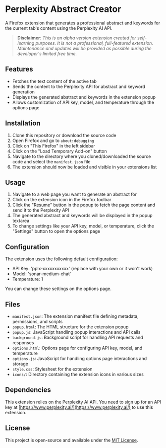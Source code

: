# Perplexity Abstract Creator

A Firefox extension that generates a professional abstract and keywords for the current tab's content using the Perplexity AI API.


> **Disclaimer**: _This is an alpha version extension created for self-learning purposes. It is not a professional, full-featured extension. Maintenance and updates will be provided as possible during the developer's limited free time._

## Features

- Fetches the text content of the active tab
- Sends the content to the Perplexity API for abstract and keyword generation 
- Displays the generated abstract and keywords in the extension popup
- Allows customization of API key, model, and temperature through the options page

## Installation

1. Clone this repository or download the source code
2. Open Firefox and go to `about:debugging`
3. Click on "This Firefox" in the left sidebar
4. Click on the "Load Temporary Add-on" button
5. Navigate to the directory where you cloned/downloaded the source code and select the `manifest.json` file
6. The extension should now be loaded and visible in your extensions list

## Usage

1. Navigate to a web page you want to generate an abstract for
2. Click on the extension icon in the Firefox toolbar
3. Click the "Resume" button in the popup to fetch the page content and send it to the Perplexity API
4. The generated abstract and keywords will be displayed in the popup textarea
5. To change settings like your API key, model, or temperature, click the "Settings" button to open the options page

## Configuration

The extension uses the following default configuration:

- API Key: 'pplx-xxxxxxxxxxx' (replace with your own or it won't work)
- Model: 'sonar-medium-chat'
- Temperature: 1

You can change these settings on the options page.

## Files

- `manifest.json`: The extension manifest file defining metadata, permissions, and scripts
- `popup.html`: The HTML structure for the extension popup
- `popup.js`: JavaScript handling popup interactions and API calls
- `background.js`: Background script for handling API requests and responses
- `options.html`: Options page for configuring API key, model, and temperature
- `options.js`: JavaScript for handling options page interactions and storage
- `style.css`: Stylesheet for the extension
- `icons/`: Directory containing the extension icons in various sizes

## Dependencies

This extension relies on the Perplexity AI API. You need to sign up for an API key at [https://www.perplexity.ai/](https://www.perplexity.ai/) to use this extension.

## License

This project is open-source and available under the [MIT License](LICENSE).


